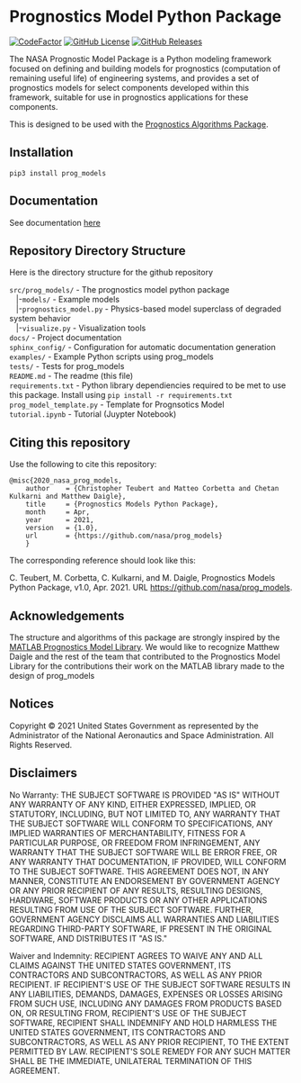 # Prognostics Model Python Package
[![CodeFactor](https://www.codefactor.io/repository/github/nasa/prog_models/badge)](https://www.codefactor.io/repository/github/nasa/prog_models)
[![GitHub License](https://img.shields.io/badge/License-NOSA-green)](https://github.com/nasa/prog_models/blob/master/license.pdf)
[![GitHub Releases](https://img.shields.io/github/release/nasa/prog_models.svg)](https://github.com/nasa/prog_models/releases)

The NASA Prognostic Model Package is a Python modeling framework focused on defining and building models for prognostics (computation of remaining useful life) of engineering systems, and provides a set of prognostics models for select components developed within this framework, suitable for use in prognostics applications for these components.

This is designed to be used with the [Prognostics Algorithms Package](https://github.com/nasa/prog_algs).

## Installation 
`pip3 install prog_models`

## Documentation
See documentation [here](https://nasa.github.io/prog_models/)
 
## Repository Directory Structure 
Here is the directory structure for the github repository 
 
`src/prog_models/` - The prognostics model python package<br />
&nbsp;&nbsp; |-`models/` - Example models<br /> 
&nbsp;&nbsp; |-`prognostics_model.py` - Physics-based model superclass of degraded system behavior<br />
&nbsp;&nbsp; |-`visualize.py` - Visualization tools<br />
`docs/` - Project documentation<br />
`sphinx_config/` - Configuration for automatic documentation generation<br />
`examples/` - Example Python scripts using prog_models<br />
`tests/` - Tests for prog_models<br />
`README.md` - The readme (this file)<br />
`requirements.txt` - Python library dependiencies required to be met to use this package. Install using `pip install -r requirements.txt`<br />
`prog_model_template.py` - Template for Prognsotics Model<br />
`tutorial.ipynb` - Tutorial (Juypter Notebook)

## Citing this repository
Use the following to cite this repository:

```
@misc{2020_nasa_prog_models,
    author    = {Christopher Teubert and Matteo Corbetta and Chetan Kulkarni and Matthew Daigle},
    title     = {Prognostics Models Python Package},
    month     = Apr,
    year      = 2021,
    version   = {1.0},
    url       = {https://github.com/nasa/prog_models}
    }
```

The corresponding reference should look like this:

C. Teubert, M. Corbetta, C. Kulkarni, and M. Daigle, Prognostics Models Python Package, v1.0, Apr. 2021. URL https://github.com/nasa/prog_models.

## Acknowledgements
The structure and algorithms of this package are strongly inspired by the [MATLAB Prognostics Model Library](https://github.com/nasa/PrognosticsModelLibrary). We would like to recognize Matthew Daigle and the rest of the team that contributed to the Prognostics Model Library for the contributions their work on the MATLAB library made to the design of prog_models

## Notices

Copyright © 2021 United States Government as represented by the Administrator of the National Aeronautics and Space Administration.  All Rights Reserved.

## Disclaimers

No Warranty: THE SUBJECT SOFTWARE IS PROVIDED "AS IS" WITHOUT ANY WARRANTY OF ANY KIND, EITHER EXPRESSED, IMPLIED, OR STATUTORY, INCLUDING, BUT NOT LIMITED TO, ANY WARRANTY THAT THE SUBJECT SOFTWARE WILL CONFORM TO SPECIFICATIONS, ANY IMPLIED WARRANTIES OF MERCHANTABILITY, FITNESS FOR A PARTICULAR PURPOSE, OR FREEDOM FROM INFRINGEMENT, ANY WARRANTY THAT THE SUBJECT SOFTWARE WILL BE ERROR FREE, OR ANY WARRANTY THAT DOCUMENTATION, IF PROVIDED, WILL CONFORM TO THE SUBJECT SOFTWARE. THIS AGREEMENT DOES NOT, IN ANY MANNER, CONSTITUTE AN ENDORSEMENT BY GOVERNMENT AGENCY OR ANY PRIOR RECIPIENT OF ANY RESULTS, RESULTING DESIGNS, HARDWARE, SOFTWARE PRODUCTS OR ANY OTHER APPLICATIONS RESULTING FROM USE OF THE SUBJECT SOFTWARE.  FURTHER, GOVERNMENT AGENCY DISCLAIMS ALL WARRANTIES AND LIABILITIES REGARDING THIRD-PARTY SOFTWARE, IF PRESENT IN THE ORIGINAL SOFTWARE, AND DISTRIBUTES IT "AS IS."

Waiver and Indemnity:  RECIPIENT AGREES TO WAIVE ANY AND ALL CLAIMS AGAINST THE UNITED STATES GOVERNMENT, ITS CONTRACTORS AND SUBCONTRACTORS, AS WELL AS ANY PRIOR RECIPIENT.  IF RECIPIENT'S USE OF THE SUBJECT SOFTWARE RESULTS IN ANY LIABILITIES, DEMANDS, DAMAGES, EXPENSES OR LOSSES ARISING FROM SUCH USE, INCLUDING ANY DAMAGES FROM PRODUCTS BASED ON, OR RESULTING FROM, RECIPIENT'S USE OF THE SUBJECT SOFTWARE, RECIPIENT SHALL INDEMNIFY AND HOLD HARMLESS THE UNITED STATES GOVERNMENT, ITS CONTRACTORS AND SUBCONTRACTORS, AS WELL AS ANY PRIOR RECIPIENT, TO THE EXTENT PERMITTED BY LAW.  RECIPIENT'S SOLE REMEDY FOR ANY SUCH MATTER SHALL BE THE IMMEDIATE, UNILATERAL TERMINATION OF THIS AGREEMENT.
